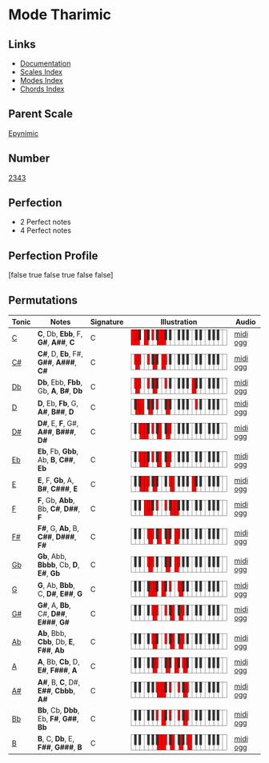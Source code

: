 # Mode Tharimic

## Links

- [Documentation](index.md)
- [Scales Index](Scales.md)
- [Modes Index](Modes.md)
- [Chords Index](Chords.md)

## Parent Scale

[Epynimic](ScaleEpynimic.md)

## Number

[2343](https://ianring.com/musictheory/scales/2343)

## Perfection

- 2 Perfect notes
- 4 Perfect notes

## Perfection Profile

[false true false true false false]

## Permutations

| Tonic | Notes | Signature | Illustration | Audio |
|-------|-------|-----------|--------------|-------|
| [C](ModeCNaturalTharimic.md) | **C**, Db, **Ebb**, F, **G#**, **A##**, **C** | C | ![CNaturalTharimic](ModeCNaturalTharimic.png) | [midi](ModeCNaturalTharimic.mid) [ogg](ModeCNaturalTharimic.ogg) |
| [C#](ModeCSharpTharimic.md) | **C#**, D, **Eb**, F#, **G##**, **A###**, **C#** | C | ![CSharpTharimic](ModeCSharpTharimic.png) | [midi](ModeCSharpTharimic.mid) [ogg](ModeCSharpTharimic.ogg) |
| [Db](ModeDFlatTharimic.md) | **Db**, Ebb, **Fbb**, Gb, **A**, **B#**, **Db** | C | ![DFlatTharimic](ModeDFlatTharimic.png) | [midi](ModeDFlatTharimic.mid) [ogg](ModeDFlatTharimic.ogg) |
| [D](ModeDNaturalTharimic.md) | **D**, Eb, **Fb**, G, **A#**, **B##**, **D** | C | ![DNaturalTharimic](ModeDNaturalTharimic.png) | [midi](ModeDNaturalTharimic.mid) [ogg](ModeDNaturalTharimic.ogg) |
| [D#](ModeDSharpTharimic.md) | **D#**, E, **F**, G#, **A##**, **B###**, **D#** | C | ![DSharpTharimic](ModeDSharpTharimic.png) | [midi](ModeDSharpTharimic.mid) [ogg](ModeDSharpTharimic.ogg) |
| [Eb](ModeEFlatTharimic.md) | **Eb**, Fb, **Gbb**, Ab, **B**, **C##**, **Eb** | C | ![EFlatTharimic](ModeEFlatTharimic.png) | [midi](ModeEFlatTharimic.mid) [ogg](ModeEFlatTharimic.ogg) |
| [E](ModeENaturalTharimic.md) | **E**, F, **Gb**, A, **B#**, **C###**, **E** | C | ![ENaturalTharimic](ModeENaturalTharimic.png) | [midi](ModeENaturalTharimic.mid) [ogg](ModeENaturalTharimic.ogg) |
| [F](ModeFNaturalTharimic.md) | **F**, Gb, **Abb**, Bb, **C#**, **D##**, **F** | C | ![FNaturalTharimic](ModeFNaturalTharimic.png) | [midi](ModeFNaturalTharimic.mid) [ogg](ModeFNaturalTharimic.ogg) |
| [F#](ModeFSharpTharimic.md) | **F#**, G, **Ab**, B, **C##**, **D###**, **F#** | C | ![FSharpTharimic](ModeFSharpTharimic.png) | [midi](ModeFSharpTharimic.mid) [ogg](ModeFSharpTharimic.ogg) |
| [Gb](ModeGFlatTharimic.md) | **Gb**, Abb, **Bbbb**, Cb, **D**, **E#**, **Gb** | C | ![GFlatTharimic](ModeGFlatTharimic.png) | [midi](ModeGFlatTharimic.mid) [ogg](ModeGFlatTharimic.ogg) |
| [G](ModeGNaturalTharimic.md) | **G**, Ab, **Bbb**, C, **D#**, **E##**, **G** | C | ![GNaturalTharimic](ModeGNaturalTharimic.png) | [midi](ModeGNaturalTharimic.mid) [ogg](ModeGNaturalTharimic.ogg) |
| [G#](ModeGSharpTharimic.md) | **G#**, A, **Bb**, C#, **D##**, **E###**, **G#** | C | ![GSharpTharimic](ModeGSharpTharimic.png) | [midi](ModeGSharpTharimic.mid) [ogg](ModeGSharpTharimic.ogg) |
| [Ab](ModeAFlatTharimic.md) | **Ab**, Bbb, **Cbb**, Db, **E**, **F##**, **Ab** | C | ![AFlatTharimic](ModeAFlatTharimic.png) | [midi](ModeAFlatTharimic.mid) [ogg](ModeAFlatTharimic.ogg) |
| [A](ModeANaturalTharimic.md) | **A**, Bb, **Cb**, D, **E#**, **F###**, **A** | C | ![ANaturalTharimic](ModeANaturalTharimic.png) | [midi](ModeANaturalTharimic.mid) [ogg](ModeANaturalTharimic.ogg) |
| [A#](ModeASharpTharimic.md) | **A#**, B, **C**, D#, **E##**, **Cbbb**, **A#** | C | ![ASharpTharimic](ModeASharpTharimic.png) | [midi](ModeASharpTharimic.mid) [ogg](ModeASharpTharimic.ogg) |
| [Bb](ModeBFlatTharimic.md) | **Bb**, Cb, **Dbb**, Eb, **F#**, **G##**, **Bb** | C | ![BFlatTharimic](ModeBFlatTharimic.png) | [midi](ModeBFlatTharimic.mid) [ogg](ModeBFlatTharimic.ogg) |
| [B](ModeBNaturalTharimic.md) | **B**, C, **Db**, E, **F##**, **G###**, **B** | C | ![BNaturalTharimic](ModeBNaturalTharimic.png) | [midi](ModeBNaturalTharimic.mid) [ogg](ModeBNaturalTharimic.ogg) |
